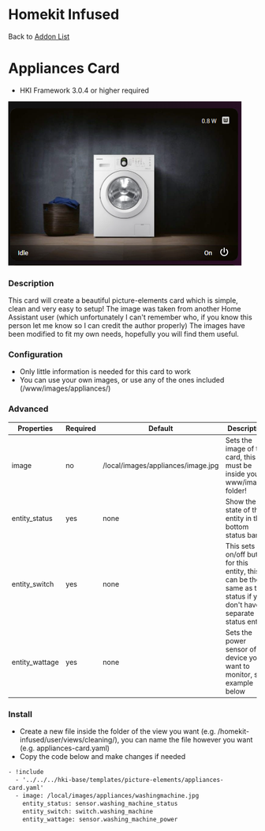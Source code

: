 # Homekit Infused

Back to [Addon List](../addon_list.md)

# Appliances Card
* HKI Framework 3.0.4 or higher required

![Homekit Infused](../images/appliance-card.png)

### Description
This card will create a beautiful picture-elements card which is simple, clean and very easy to setup!
The image was taken from another Home Assistant user (which unfortunately I can't remember who, if you know this person let me know so I can credit the author properly)
The images have been modified to fit my own needs, hopefully you will find them useful.

### Configuration
- Only little information is needed for this card to work
- You can use your own images, or use any of the ones included (/www/images/appliances/)

### Advanced

| Properties | Required | Default | Description |
|----------------------------------|-------------|----------------------------------|----------------------------------------------------------------------------------------------------------------------------------------------------------------------|
| image | no | /local/images/appliances/image.jpg | Sets the image of the card, this must be inside your www/images folder! |
| entity_status | yes | none | Show the state of this entity in the bottom status bar |
| entity_switch | yes | none | This sets an on/off button for this entity, this can be the same as the status if you don't have a separate status entity |
| entity_wattage | yes | none | Sets the power sensor of the device you want to monitor, see example below | 

### Install
- Create a new file inside the folder of the view you want (e.g. /homekit-infused/user/views/cleaning/), you can name the file however you want (e.g. appliances-card.yaml)
- Copy the code below and make changes if needed

```
- !include
  - '../../../hki-base/templates/picture-elements/appliances-card.yaml'
  - image: /local/images/appliances/washingmachine.jpg
    entity_status: sensor.washing_machine_status
    entity_switch: switch.washing_machine
    entity_wattage: sensor.washing_machine_power
```

